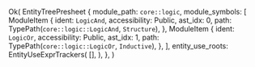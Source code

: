 Ok(
    EntityTreePresheet {
        module_path: `core::logic`,
        module_symbols: [
            ModuleItem {
                ident: `LogicAnd`,
                accessibility: Public,
                ast_idx: 0,
                path: TypePath(`core::logic::LogicAnd`, `Structure`),
            },
            ModuleItem {
                ident: `LogicOr`,
                accessibility: Public,
                ast_idx: 1,
                path: TypePath(`core::logic::LogicOr`, `Inductive`),
            },
        ],
        entity_use_roots: EntityUseExprTrackers(
            [],
        ),
    },
)